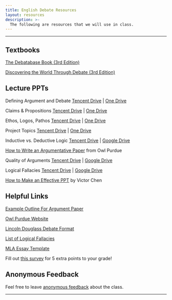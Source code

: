 ```yaml
---
title: English Debate Resources
layout: resources
description: >-
  The following are resources that we will use in class.
---
```

---
## Textbooks
[The Debatabase Book (3rd Edition)](https://www.amazon.com/Debatabase-Book-guide-successful-debate/dp/1932716270)

[Discovering the World Through Debate (3rd Edition)](https://www.amazon.com/Discovering-World-Through-Debate-Educational/dp/1932716068)

## Lecture PPTs
Defining Argument and Debate [Tencent Drive](https://share.weiyun.com/ftKLCSIY) | [One Drive](https://1drv.ms/b/s!Aj6UQEHKckJYb06_rmAEClTcurA?e=6HaCxc)

Claims & Propositions [Tencent Drive](https://share.weiyun.com/I9PTi3jG) | [One Drive](https://1drv.ms/p/s!Aj6UQEHKckJYcIDeFClhyPwvY-M?e=wW4Ayj)

Ethos, Logos, Pathos [Tencent Drive](https://share.weiyun.com/WCuHaZvo) | [One Drive](https://1drv.ms/p/s!Aj6UQEHKckJYeIXRuKhVVJDsJIU?e=JJAWmF)

Project Topics [Tencent Drive](https://share.weiyun.com/93fVKotm) | [One Drive](https://1drv.ms/p/s!Aj6UQEHKckJYefpJVHEe2e1XET8?e=ak42Si)

Inductive vs. Deductive Logic [Tencent Drive](https://share.weiyun.com/gnXkCRc4) | [Google Drive](https://docs.google.com/presentation/d/1XPYIQyV91CIYTNLr7Wc1V-VUBCMjcRnd/edit?usp=sharing&ouid=106340071982720803011&rtpof=true&sd=true)

[How to Write an Argumentative Paper](https://owl.purdue.edu/owl/teacher_and_tutor_resources/teaching_resources/documents/20071015022547_693.ppt) from Owl Purdue

Quality of Arguments [Tencent Drive](https://share.weiyun.com/HeM7eQd8) | [Google Drive](https://docs.google.com/presentation/d/1BaqKOWmih6sL5PhjXhQNeINRv0D3ESgf/edit?usp=share_link&ouid=106340071982720803011&rtpof=true&sd=true)

Logical Fallacies [Tencent Drive](https://share.weiyun.com/qXMDHFDg) | [Google Drive](https://docs.google.com/presentation/d/16lq9Kv3zf70SUn6tyGKKsRiuWUhkki5a/edit?usp=share_link&ouid=106340071982720803011&rtpof=true&sd=true)

[How to Make an Effective PPT](https://docs.google.com/file/d/16lld-MqUFGwF65-f_FdCuuZ9fWAM1CRG/edit?usp=docslist_api&filetype=mspresentation) by Victor Chen

## Helpful Links

[Example Outline For Argument Paper](https://depts.washington.edu/leadta/hist_ta_web/resources/practice/writing/argumentative_writing_out_unk.pdf)

[Owl Purdue Website](https://owl.purdue.edu)

[Lincoln Douglass Debate Format](sks/spring2023/english-debate/ld-debate)

[List of Logical Fallacies](https://web.cn.edu/kwheeler/fallacies_list.html)

[MLA Essay Template](https://docs.google.com/file/d/1di2V9djiRMRMan4UkpzHD2FdqD2JjJVY/edit?usp=docslist_api&filetype=msword)

Fill out [this survey](https://www.youtube.com/watch?v=dQw4w9WgXcQ) for 5 extra points to your grade!

## Anonymous Feedback
Feel free to leave [anonymous feedback](https://forms.microsoft.com/Pages/ResponsePage.aspx?id=u5ghSHuuJUuLem1_Mvqgg6HvWFsYWI1ElVJUNg5Ze9ZUMUs0VVpJVFlUUDBDSFlBQjBCMVA0RlNSUS4u) about the class.

---